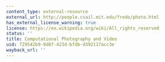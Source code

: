 ```yaml
---
content_type: external-resource
external_url: http://people.csail.mit.edu/fredo/photo.html
has_external_license_warning: true
license: https://en.wikipedia.org/wiki/All_rights_reserved
status: ''
title: Computational Photography and Video
uid: 729542b9-9d8f-423d-bfdb-d392117acc3e
wayback_url: ''
---
```

